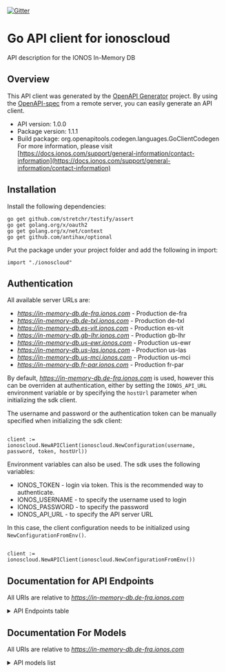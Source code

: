 [![Gitter](https://img.shields.io/gitter/room/ionos-cloud/sdk-general)](https://gitter.im/ionos-cloud/sdk-general)

# Go API client for ionoscloud

API description for the IONOS In-Memory DB

## Overview
This API client was generated by the [OpenAPI Generator](https://openapi-generator.tech) project.  By using the [OpenAPI-spec](https://www.openapis.org/) from a remote server, you can easily generate an API client.

- API version: 1.0.0
- Package version: 1.1.1
- Build package: org.openapitools.codegen.languages.GoClientCodegen
For more information, please visit [https://docs.ionos.com/support/general-information/contact-information](https://docs.ionos.com/support/general-information/contact-information)

## Installation

Install the following dependencies:

```shell
go get github.com/stretchr/testify/assert
go get golang.org/x/oauth2
go get golang.org/x/net/context
go get github.com/antihax/optional
```

Put the package under your project folder and add the following in import:

```golang
import "./ionoscloud"
```

## Authentication

All available server URLs are:

- *https://in-memory-db.de-fra.ionos.com* - Production de-fra
- *https://in-memory-db.de-txl.ionos.com* - Production de-txl
- *https://in-memory-db.es-vit.ionos.com* - Production es-vit
- *https://in-memory-db.gb-lhr.ionos.com* - Production gb-lhr
- *https://in-memory-db.us-ewr.ionos.com* - Production us-ewr
- *https://in-memory-db.us-las.ionos.com* - Production us-las
- *https://in-memory-db.us-mci.ionos.com* - Production us-mci
- *https://in-memory-db.fr-par.ionos.com* - Production fr-par

By default, *https://in-memory-db.de-fra.ionos.com* is used, however this can be overriden at authentication, either
by setting the `IONOS_API_URL` environment variable or by specifying the `hostUrl` parameter when
initializing the sdk client.

The username and password or the authentication token can be manually specified when initializing
the sdk client:

```golang

client := ionoscloud.NewAPIClient(ionoscloud.NewConfiguration(username, password, token, hostUrl))

```

Environment variables can also be used. The sdk uses the following variables:
- IONOS_TOKEN    - login via token. This is the recommended way to authenticate.
- IONOS_USERNAME - to specify the username used to login
- IONOS_PASSWORD - to specify the password
- IONOS_API_URL  - to specify the API server URL

In this case, the client configuration needs to be initialized using `NewConfigurationFromEnv()`.

```golang

client := ionoscloud.NewAPIClient(ionoscloud.NewConfigurationFromEnv())

```


## Documentation for API Endpoints

All URIs are relative to *https://in-memory-db.de-fra.ionos.com*
<details >
    <summary title="Click to toggle">API Endpoints table</summary>


| Class | Method | HTTP request | Description |
| ------------- | ------------- | ------------- | ------------- |
| ReplicaSetApi | [**ReplicasetsDelete**](docs/api/ReplicaSetApi.md#ReplicasetsDelete) | **Delete** /replicasets/{replicasetId} | Delete ReplicaSet |
| ReplicaSetApi | [**ReplicasetsFindById**](docs/api/ReplicaSetApi.md#ReplicasetsFindById) | **Get** /replicasets/{replicasetId} | Retrieve ReplicaSet |
| ReplicaSetApi | [**ReplicasetsGet**](docs/api/ReplicaSetApi.md#ReplicasetsGet) | **Get** /replicasets | Retrieve all ReplicaSet |
| ReplicaSetApi | [**ReplicasetsPost**](docs/api/ReplicaSetApi.md#ReplicasetsPost) | **Post** /replicasets | Create ReplicaSet |
| ReplicaSetApi | [**ReplicasetsPut**](docs/api/ReplicaSetApi.md#ReplicasetsPut) | **Put** /replicasets/{replicasetId} | Ensure ReplicaSet |
| RestoreApi | [**SnapshotsRestoresFindById**](docs/api/RestoreApi.md#SnapshotsRestoresFindById) | **Get** /snapshots/{snapshotId}/restores/{restoreId} | Retrieve Restore |
| RestoreApi | [**SnapshotsRestoresGet**](docs/api/RestoreApi.md#SnapshotsRestoresGet) | **Get** /snapshots/{snapshotId}/restores | Retrieve all Restore |
| RestoreApi | [**SnapshotsRestoresPost**](docs/api/RestoreApi.md#SnapshotsRestoresPost) | **Post** /snapshots/{snapshotId}/restores | Create Restore |
| SnapshotApi | [**SnapshotsFindById**](docs/api/SnapshotApi.md#SnapshotsFindById) | **Get** /snapshots/{snapshotId} | Retrieve Snapshot |
| SnapshotApi | [**SnapshotsGet**](docs/api/SnapshotApi.md#SnapshotsGet) | **Get** /snapshots | Retrieve all Snapshot |

</details>

## Documentation For Models

All URIs are relative to *https://in-memory-db.de-fra.ionos.com*
<details >
<summary title="Click to toggle">API models list</summary>

 - [Connection](docs/models/Connection)
 - [DayOfTheWeek](docs/models/DayOfTheWeek)
 - [Error](docs/models/Error)
 - [ErrorMessages](docs/models/ErrorMessages)
 - [EvictionPolicy](docs/models/EvictionPolicy)
 - [HashedPassword](docs/models/HashedPassword)
 - [Links](docs/models/Links)
 - [MaintenanceWindow](docs/models/MaintenanceWindow)
 - [Metadata](docs/models/Metadata)
 - [Pagination](docs/models/Pagination)
 - [PersistenceMode](docs/models/PersistenceMode)
 - [ReplicaSet](docs/models/ReplicaSet)
 - [ReplicaSetCreate](docs/models/ReplicaSetCreate)
 - [ReplicaSetEnsure](docs/models/ReplicaSetEnsure)
 - [ReplicaSetMetadata](docs/models/ReplicaSetMetadata)
 - [ReplicaSetMetadataAllOf](docs/models/ReplicaSetMetadataAllOf)
 - [ReplicaSetRead](docs/models/ReplicaSetRead)
 - [ReplicaSetReadList](docs/models/ReplicaSetReadList)
 - [ReplicaSetReadListAllOf](docs/models/ReplicaSetReadListAllOf)
 - [ResourceState](docs/models/ResourceState)
 - [Resources](docs/models/Resources)
 - [Restore](docs/models/Restore)
 - [RestoreCreate](docs/models/RestoreCreate)
 - [RestoreMetadata](docs/models/RestoreMetadata)
 - [RestoreMetadataAllOf](docs/models/RestoreMetadataAllOf)
 - [RestoreRead](docs/models/RestoreRead)
 - [RestoreReadList](docs/models/RestoreReadList)
 - [RestoreReadListAllOf](docs/models/RestoreReadListAllOf)
 - [SnapshotCreate](docs/models/SnapshotCreate)
 - [SnapshotEnsure](docs/models/SnapshotEnsure)
 - [SnapshotMetadata](docs/models/SnapshotMetadata)
 - [SnapshotMetadataAllOf](docs/models/SnapshotMetadataAllOf)
 - [SnapshotRead](docs/models/SnapshotRead)
 - [SnapshotReadList](docs/models/SnapshotReadList)
 - [SnapshotReadListAllOf](docs/models/SnapshotReadListAllOf)
 - [User](docs/models/User)
 - [UserPassword](docs/models/UserPassword)


[[Back to API list]](#documentation-for-api-endpoints) [[Back to Model list]](#documentation-for-models)

</details>
